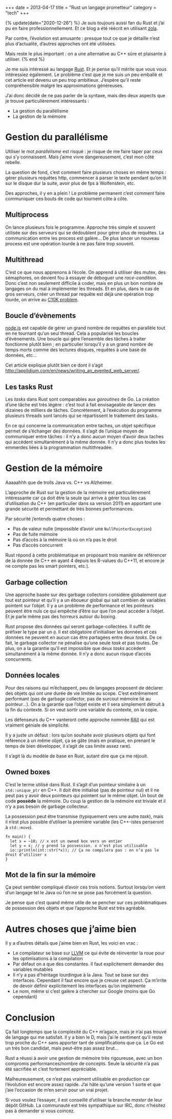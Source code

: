 +++
date = 2013-04-17
title = "Rust un langage prometteur"
category = "tech"
+++

{% update(date="2020-12-26") %}
Je suis toujours aussi fan du Rust et j’ai pu en faire professionnellement. Et ce blog a été réécrit en utilisant
[zola](https://www.getzola.org/).

Par contre, l’évolution est amusante : presque tout ce que je détaille n’est plus d’actualité, d’autres approches ont été utilisées.

Mais reste le plus important : on a une alternative au C++ sûre et plaisante à utiliser.
{% end %}

Je me suis intéressé au langage [Rust](http://www.rust-lang.org/). Et je
pense qu’il mérite que vous vous intéressiez également. Le problème
c’est que je me suis un peu emballé et cet article est devenu un peu
trop ambitieux. J’espère qu’il reste compréhensible malgré les
approximations généreuses.

J’ai donc décidé de ne pas parler de la syntaxe, mais des deux aspects
que je trouve particulièrement intéressants :

-   La gestion du parallélisme
-   La gestion de la mémoire

# Gestion du parallélisme

Utiliser le mot *parallélisme* est risqué : je risque de me faire taper
par ceux qui s’y connaissent. Mais j’aime vivre dangereusement, c’est
mon côté rebelle.

La question de fond, c’est comment faire plusieurs choses en même temps : gérer plusieurs requêtes http, commencer à parser le texte pendant
qu’on lit sur le disque dur la suite, avoir plus de fps à Wolfenstein,
etc.

Des approches, il y en a plein ! Le problème permanent c’est comment
faire communiquer ces bouts de code qui tournent côte à côte.

## Multiprocess

On lance plusieurs fois le programme. Approche très simple et souvent
utilisée sur des serveurs qui se dédoublent pour gérer plus de requêtes.
La communication entre les process est galère… De plus lancer un
nouveau process est une opération lourde à ne pas faire trop souvent.

## Multithread

C’est ce que nous apprenons à l’école. On apprend à utiliser des mutex,
des sémaphores, on devient fou à essayer de déboguer une
*race-condition*. Donc c’est non seulement difficile à coder, mais en
plus un bon nombre de langages on du mal à implémenter les threads. Et
en plus, dans le cas de gros serveurs, créer un thread par requête est
déjà une opération trop lourde, on arrive au [C10K
problem](http://www.kegel.com/c10k.html).

## Boucle d’évènements

[node.js](http://nodejs.org) est capable de gérer un grand nombre de
requêtes en parallèle tout en ne tournant qu’un seul thread. Cela a
popularisé les boucles d’évènements. Une boucle qui gère l’ensemble des
tâches à traiter fonctionne plutôt bien ; en particulier lorsqu’il y a
un grand nombre de temps morts comme des lectures disques, requêtes à
une base de données, etc…

Cet article explique plutôt bien ce dont il s’agit
<http://applidium.com/en/news/writing_an_evented_web_server/>.

## Les tasks Rust

Les *tasks* dans Rust sont comparables aux *goroutines* de Go. La
création d’une tâche est très légère : c’est tout à fait envisageable de
lancer des dizaines de milliers de tâches. Concrètement, à l’exécution
du programme plusieurs threads sont lancés qui se répartissent le
traitement des tasks.

En ce qui concerne la communication entre taches, un objet spécifique
permet de s’échanger des données. Il s’agit de l’unique moyen de
communiquer entre tâches : il n’y a donc aucun moyen d’avoir deux taches
qui accèdent simultanément à la même donnée. Il n’y a donc plus toutes
les emmerdes liées à la programmation multithreadée.

# Gestion de la mémoire

Aaaaahhh que de trolls Java vs. C++ vs Alzheimer.

L’approche de Rust sur la gestion de la mémoire est particulièrement
intéressante car ça doit être la seule qui arrive à gérer tous les cas
d’utilisation du C++ (en particulier dans sa version 2011) en apportant
une grande sécurité et permettant de très bonnes performances.

Par sécurité j’entends quatre choses :

-   Pas de valeur nulle (impossible d’avoir une `NullPointerException`)
-   Pas de fuite mémoire
-   Pas d’accès à la mémoire là où on n’a pas le droit
-   Pas d’accès concurrent

Rust répond à cette problématique en proposant trois manière de
référencer de la donnée (le C++ en ayant 4 depuis les R-values du C++11,
et encore je ne compte pas les smart pointers, etc.).

## Garbage collection

Une approche basée sur des garbage collectors considère globalement que
tout est pointeur et qu’il y a un éboueur global qui sait combien de
variables pointent sur l’objet. Il y a un problème de performance et les
pointeurs peuvent être nuls ce qui empêche d’être sur que l’on peut
accéder à l’objet. Et je parle même pas des horreurs autour du boxing.

Rust propose des données qui seront garbage-collectées. Il suffit de
préfixer le type par un `@`. Il est obligatoire d’initialiser les
données et ces données ne peuvent en aucun cas être partagées entre deux
*tasks*. De ce fait, le garbage collector ne pénalise qu’une seule
*task* et pas toutes. De plus, on a la garantie qu’il est impossible que
deux *tasks* accèdent simultanément à la même donnée. Il n’y a donc
aucun risque d’accès concurrents.

## Données locales

Pour des raisons qui m’échappent, peu de langages proposent de déclarer
des objets qui ont une durée de vie limitée au scope. C’est extrêmement
performant (pas de garbage collector, pas de surcout mémoire lié au
pointeur…). On a la garantie que l’objet existe et il sera simplement
détruit à la fin du contexte. Si on veut sortir une variable du
contexte, on la copie.

Les défenseurs du C++ vanteront cette approche nommée
[RAII](http://en.wikipedia.org/wiki/Resource_Acquisition_Is_Initialization)
qui est vraiment géniale de simplicité.

Il y a juste un défaut : lors qu’on souhaite avoir plusieurs objets qui
font référence à un même objet, ça se gâte (mais en pratique, en prenant
le temps de bien développer, il s’agit de cas limite assez rare).

Il s’agit là du modèle de base en Rust, autant dire que ça me réjouit.

## Owned boxes

C’est le terme utilisé dans Rust. Il s’agit d’un pointeur similaire à un
`std::unique_ptr` en C++. Il doit être initialisé (pas de pointeur nul)
et il ne peut pas y avoir deux pointeurs qui pointent sur le même objet.
Un bout de code **possède** la mémoire. Du coup la gestion de la mémoire
est triviale et il n’y a pas besoin de garbage collecteur.

La possession peut être transmise (typiquement vers une autre *task*),
mais il n’est plus possible d’utiliser la première variable (les
C++-istes penseront à `std::move`).

```
fn main() {
  let x = ~10; // x est un owned box vers un entier
  let y = x; // y prend la possession. x n’est plus utilisable
  io::println(int::str(*x)); // Ça ne compilera pas : on n’a pas le droit d’utiliser x
}
```

## Mot de la fin sur la mémoire

Ça peut sembler compliqué d’avoir ces trois notions. Surtout lorsqu’on
vient d’un langage tel le Java où l’on ne se pose pas forcément la
question.

Je pense que c’est quand même utile de se pencher sur ces problématiques
de possession des objets et que l’approche Rust est très agréable.

# Autres choses que j’aime bien

Il y a d’autres détails que j’aime bien en Rust, les voici en vrac :

-   Le compilateur se base sur [LLVM](http://fr.wikipedia.org/wiki/LLVM)
    ce qui évite de réinventer la roue pour les optimisations à la
    compilation
-   Par défaut on a que des constantes. Il faut explicitement demander
    des variables mutables
-   Il n’y a pas d’héritage lourdingue à la Java. Tout se base sur des
    interfaces. Cependant il faut encore que je creuse cet aspect. Ça
    m’irrite de devoir définir explicitement les interfaces qu’on
    implémente
-   Le nom, même si c’est galère à chercher sur Google (moins que Go
    cependant)

# Conclusion

Ça fait longtemps que la complexité du C++ m’agace, mais je n’ai pas
trouvé de langage qui me satisfait. Il y a bien le D, mais j’ai le
sentiment qu’il reste trop proche du C++ sans apporter tant de
simplifications que ça. Le Go est un très bon candidat, mais peut-être
pas assez brut…

Rust a réussi à avoir une gestion de mémoire très rigoureuse, avec un
bon compromis performances/nombre de concepts. Seule la sécurité n’a pas
été sacrifiée et c’est fortement appréciable.

Malheureusement, ce n’est pas vraiment utilisable en production car
l’évolution est encore assez rapide. J’ai hâte qu’une version 1 sorte et
que j’aie l’occasion de m’en servir pour un vrai projet.

Si vous voulez l’essayer, il est conseillé d’utiliser la branche
*master* de leur dépôt GitHub. La communauté est très sympathique sur
IRC, donc n’hésitez pas à demander si vous coincez.
